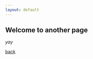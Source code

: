 ```yaml
---
layout: default
---
```


## Welcome to another page

_yay_

<object data="./assets/Marcheva_CV.pdf" width="500" height="700" type='application/pdf'></object>

[back](./)
